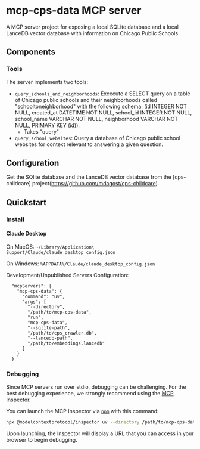 # mcp-cps-data MCP server

A MCP server project for exposing a local SQLite database and a local LanceDB vector database with information on Chicago Public Schools

## Components

### Tools

The server implements two tools:
- `query_schools_and_neighborhoods`: Excecute a SELECT query on a table of Chicago public schools and their neighborhoods called "schooltoneighborhood" with the following schema: (id INTEGER NOT NULL, created_at DATETIME NOT NULL, school_id INTEGER NOT NULL, school_name VARCHAR NOT NULL, neighborhood VARCHAR NOT NULL, PRIMARY KEY (id)).
  - Takes "query"
- `query_school_websites`: Query a database of Chicago public school websites for context relevant to answering a given question.

## Configuration
Get the SQlite database and the LanceDB vector database from the [cps-childcare] project(https://github.com/mdagost/cps-childcare).

## Quickstart

### Install

#### Claude Desktop

On MacOS: `~/Library/Application\ Support/Claude/claude_desktop_config.json`

On Windows: `%APPDATA%/Claude/claude_desktop_config.json`

Development/Unpublished Servers Configuration:
```
  "mcpServers": {
    "mcp-cps-data": {
      "command": "uv",
      "args": [
        "--directory",
        "/path/to/mcp-cps-data",
        "run",
        "mcp-cps-data",
        "--sqlite-path",
        "/path/to/cps_crawler.db",
        "--lancedb-path",
        "/path/to/embeddings.lancedb"
      ]
    }
  }
```

### Debugging

Since MCP servers run over stdio, debugging can be challenging. For the best debugging
experience, we strongly recommend using the [MCP Inspector](https://github.com/modelcontextprotocol/inspector).


You can launch the MCP Inspector via [`npm`](https://docs.npmjs.com/downloading-and-installing-node-js-and-npm) with this command:

```bash
npx @modelcontextprotocol/inspector uv --directory /path/to/mcp-cps-data run mcp-cps-data --sqlite-path /path/to/cps_crawler.db --lancedb-path /path/to/embeddings.lancedb
```


Upon launching, the Inspector will display a URL that you can access in your browser to begin debugging.